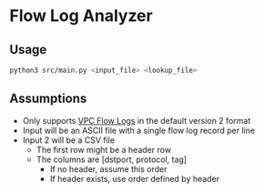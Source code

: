 # Flow Log Analyzer

## Usage
```bash
python3 src/main.py <input_file> <lookup_file>
```

## Assumptions
- Only supports [VPC Flow Logs](https://docs.aws.amazon.com/vpc/latest/userguide/flow-log-records.html) in the default version 2 format
- Input will be an ASCII file with a single flow log record per line
- Input 2 will be a CSV file
  - The first row might be a header row
  - The columns are [dstport, protocol, tag]
    - If no header, assume this order
    - If header exists, use order defined by header
